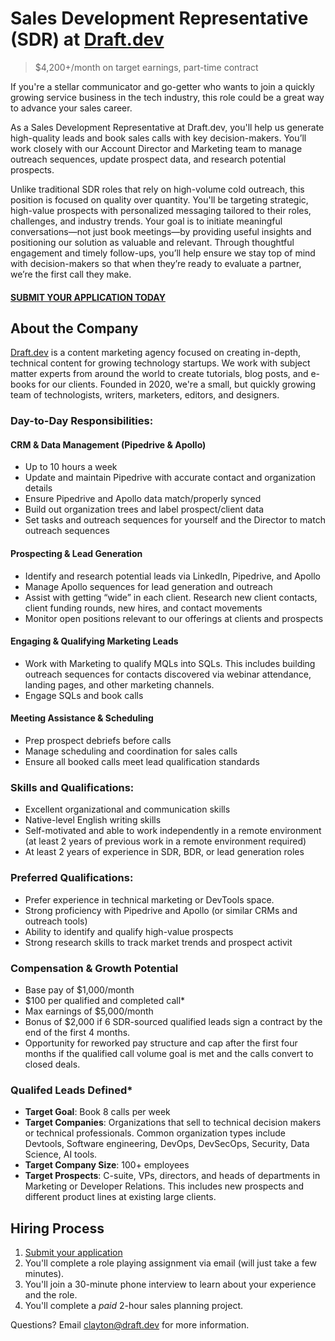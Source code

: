 # Sales Development Representative (SDR) at [Draft.dev](https://draft.dev/)
> $4,200+/month on target earnings, part-time contract

If you're a stellar communicator and go-getter who wants to join a quickly growing service business in the tech industry, this role could be a great way to advance your sales career.

As a Sales Development Representative at Draft.dev, you'll help us generate high-quality leads and book sales calls with key decision-makers. You’ll work closely with our Account Director and Marketing team to manage outreach sequences, update prospect data, and research potential prospects. 

Unlike traditional SDR roles that rely on high-volume cold outreach, this position is focused on quality over quantity. You'll be targeting strategic, high-value prospects with personalized messaging tailored to their roles, challenges, and industry trends. Your goal is to initiate meaningful conversations—not just book meetings—by providing useful insights and positioning our solution as valuable and relevant. Through thoughtful engagement and timely follow-ups, you’ll help ensure we stay top of mind with decision-makers so that when they’re ready to evaluate a partner, we’re the first call they make.

#### [SUBMIT YOUR APPLICATION TODAY](https://airtable.com/appyjKskLy3SrrlTg/shrV9kV3QSSz1Q4yi)

## About the Company
[Draft.dev](https://draft.dev/) is a content marketing agency focused on creating in-depth, technical content for growing technology startups. We work with subject matter experts from around the world to create tutorials, blog posts, and e-books for our clients. Founded in 2020, we're a small, but quickly growing team of technologists, writers, marketers, editors, and designers.

### Day-to-Day Responsibilities:

#### CRM & Data Management (Pipedrive & Apollo)
- Up to 10 hours a week
- Update and maintain Pipedrive with accurate contact and organization details
- Ensure Pipedrive and Apollo data match/properly synced
- Build out organization trees and label prospect/client data
- Set tasks and outreach sequences for yourself and the Director to match outreach sequences
#### Prospecting & Lead Generation
- Identify and research potential leads via LinkedIn, Pipedrive, and Apollo
- Manage Apollo sequences for lead generation and outreach
- Assist with getting “wide” in each client. Research new client contacts, client funding rounds, new hires, and contact movements
- Monitor open positions relevant to our offerings at clients and prospects
#### Engaging & Qualifying Marketing Leads
- Work with Marketing to qualify MQLs into SQLs. This includes building outreach sequences for contacts discovered via webinar attendance, landing pages, and other marketing channels.
- Engage SQLs and book calls
#### Meeting Assistance & Scheduling
- Prep prospect debriefs before calls
- Manage scheduling and coordination for sales calls
- Ensure all booked calls meet lead qualification standards

### Skills and Qualifications:
- Excellent organizational and communication skills
- Native-level English writing skills
- Self-motivated and able to work independently in a remote environment (at least 2 years of previous work in a remote environment required)
- At least 2 years of experience in SDR, BDR, or lead generation roles

### Preferred Qualifications: 
- Prefer experience in technical marketing or DevTools space.
- Strong proficiency with Pipedrive and Apollo (or similar CRMs and outreach tools)
- Ability to identify and qualify high-value prospects
- Strong research skills to track market trends and prospect activit

### Compensation & Growth Potential
- Base pay of $1,000/month
- $100 per qualified and completed call*
- Max earnings of $5,000/month
- Bonus of $2,000 if 6 SDR-sourced qualified leads sign a contract by the end of the first 4 months.
- Opportunity for reworked pay structure and cap after the first four months if the qualified call volume goal is met and the calls convert to closed deals.

### Qualifed Leads Defined*

- **Target Goal**: Book 8 calls per week
- **Target Companies**: Organizations that sell to technical decision makers or technical professionals. Common organization types include Devtools, Software engineering, DevOps, DevSecOps, Security, Data Science, AI tools.
- **Target Company Size**: 100+ employees
- **Target Prospects**: C-suite, VPs, directors, and heads of departments in Marketing or Developer Relations. This includes new prospects and different product lines at existing large clients.

## Hiring Process
1. [Submit your application](https://airtable.com/appyjKskLy3SrrlTg/shrV9kV3QSSz1Q4yi)
2. You'll complete a role playing assignment via email (will just take a few minutes).
3. You'll join a 30-minute phone interview to learn about your experience and the role.
4. You'll complete a *paid* 2-hour sales planning project.

Questions? Email [clayton@draft.dev](mailto:clayton@draft.dev) for more information.
